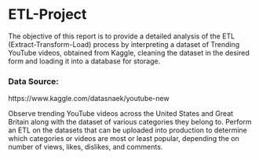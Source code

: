 # ETL-Project
The objective of this report is to provide a detailed analysis of the ETL (Extract-Transform-Load) process by interpreting a dataset of Trending YouTube videos, obtained from Kaggle, cleaning the dataset in the desired form and loading it into a database for storage.

<h3>Data Source:</h3>
https://www.kaggle.com/datasnaek/youtube-new

Observe trending YouTube videos across the United States and Great Britain along with the dataset of various categories they belong to. Perform an ETL on the datasets that can be uploaded into production to determine which categories or videos are most or least popular, depending the on number of views, likes, dislikes, and comments.
